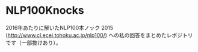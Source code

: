 # NLP100Knocks
2016年あたりに解いたNLP100本ノック 2015 (http://www.cl.ecei.tohoku.ac.jp/nlp100/) への私の回答をまとめたレポジトリです（一部抜けあり）。
